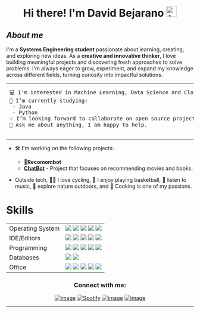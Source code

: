 <h1 align="center"> Hi there! I'm David Bejarano <img src="https://user-images.githubusercontent.com/1303154/88677602-1635ba80-d120-11ea-84d8-d263ba5fc3c0.gif" width="28px" alt="hi"></h1>

## ***About me***

I'm a **Systems Engineering student** passionate about learning, creating, and exploring new ideas. As a **creative and innovative thinker**, I love building meaningful projects and discovering fresh approaches to solve problems. I'm always eager to grow, experiment, and expand my knowledge across different fields, turning curiosity into impactful solutions. 

<hr>

<pre>
 💻 I'm interested in Machine Learning, Data Science and Cloud.
 🔭 I’m currently studying:
  - Java
  - Python
 💡 I’m looking forward to collaborate on open source projects.
 💬 Ask me about anything, I am happy to help.<br>
</pre>
<hr>

- 🛠️  I'm working on the following projects:
  - 🤖**Recomombot**
  -  [**ChatBot**](https://github.com/AndresMolin4/ChatBot) - Project that focuses on recommending movies and books.
  
- Outside tech, 🚴‍♂️ I love cycling, 🏀 I enjoy playing basketball, 🎵 listen to music, 🌴 explore nature outdoors, and 🍳 Cooking is one of my passions.

# Skills
<p align="center">
  <table align="center" style="margin: 0px auto;">
    <tr>
      <td>Operating System</td>
      <td>
        <img src="https://img.shields.io/badge/Windows-0078D6?style=for-the-badge&logo=windows&logoColor=white"> 
        <img src="https://img.shields.io/badge/-Zorin%20OS-%2310AAEB?style=for-the-badge&logo=zorin&logoColor=white">
        <img src="https://img.shields.io/badge/Fedora-294172?style=for-the-badge&logo=fedora&logoColor=white">
        <img src="https://img.shields.io/badge/Ubuntu-E95420?style=for-the-badge&logo=ubuntu&logoColor=white"> 
        <img src="https://img.shields.io/badge/Linux%20Mint-87CF3E?style=for-the-badge&logo=Linux%20Mint&logoColor=white">
      </td>
    </tr>
    <tr>
      <td>IDE/Editors</td>
      <td>
        <img src="https://img.shields.io/badge/Visual_Studio_Code-0078D4?style=for-the-badge&logo=visual%20studio%20code&logoColor=white"> 
        <img src="https://img.shields.io/badge/jupyter-%23FA0F00.svg?style=for-the-badge&logo=jupyter&logoColor=white">
        <img src="https://img.shields.io/badge/Eclipse-2C2255?style=for-the-badge&logo=eclipse&logoColor=white">
        <img src="https://img.shields.io/badge/apache%20netbeans-1B6AC6?style=for-the-badge&logo=apache%20netbeans%20IDE&logoColor=white">
        <img src="https://img.shields.io/badge/Colab-F9AB00?style=for-the-badge&logo=googlecolab&color=white">
      </td>
    </tr>
    <tr>
      <td>Programming</td>
      <td>
        <img src="https://img.shields.io/badge/Java-ED8B00?style=for-the-badge&logo=openjdk&logoColor=white"> 
        <img src="https://img.shields.io/badge/HTML-ED8B00?style=for-the-badge&logo=html5&logoColor=white">
        <img src="https://img.shields.io/badge/CSS-239120?&style=for-the-badge&logo=css3&logoColor=white">
        <img src="https://img.shields.io/badge/JavaScript-F7DF1E?style=for-the-badge&logo=javascript&logoColor=black">
        <img src="https://img.shields.io/badge/Markdown-000000?style=for-the-badge&logo=markdown&logoColor=white">
      </td>
    </tr>
    <tr>
      <td>Databases</td>
      <td>
        <img src="https://img.shields.io/badge/mysql-4479A1.svg?style=for-the-badge&logo=mysql&logoColor=white">
        <img src="https://img.shields.io/badge/postgres-%23316192.svg?style=for-the-badge&logo=postgresql&logoColor=white">
      </td>
    </tr>
    <tr>
      <td>Office</td>
      <td>
        <img src="https://img.shields.io/badge/LibreOffice-%2318A303?style=for-the-badge&logo=LibreOffice&logoColor=white">
        <img src="https://img.shields.io/badge/Microsoft-0078D4?style=for-the-badge&logo=microsoft&logoColor=white">
        <img src="https://img.shields.io/badge/Microsoft_Excel-217346?style=for-the-badge&logo=microsoft-excel&logoColor=white">
        <img src="https://img.shields.io/badge/Microsoft_PowerPoint-B7472A?style=for-the-badge&logo=microsoft-powerpoint&logoColor=white">
        <img src="https://img.shields.io/badge/Microsoft_Word-2B579A?style=for-the-badge&logo=microsoft-word&logoColor=white">
      </td>
    </tr>
  </table>
</p>
  
  
  <h3 align="center">Connect with me:</h3>
<div align="center">

[![image](https://img.shields.io/badge/X-%23000000.svg?style=for-the-badge&logo=X&logoColor=white)](https://open.spotify.com/user/31f6edqcwa4thlcazmjoydt22dje)
[![Spotify](https://img.shields.io/badge/Spotify-%231ED760.svg?style=for-the-badge&logo=Spotify&logoColor=white)](https://open.spotify.com/user/31f6edqcwa4thlcazmjoydt22dje)
[![image](https://img.shields.io/badge/Instagram-E4405F?style=for-the-badge&logo=instagram&logoColor=white)](https://www.instagram.com/juann6e/)
[![image](https://img.shields.io/badge/Gmail-D14836?style=for-the-badge&logo=gmail&logoColor=white)](mailto:juanbejaranodiaz03@gmail.com)
</div>

---
<!--
**david6e/david6e** is a ✨ _special_ ✨ repository because its `README.md` (this file) appears on your GitHub profile.

Here are some ideas to get you started:

- 🔭 I’m currently working on ...
- 🌱 I’m currently learning ...
- 👯 I’m looking to collaborate on ...
- 🤔 I’m looking for help with ...
- 💬 Ask me about ...
- 📫 How to reach me: ...
- 😄 Pronouns: ...
- ⚡ Fun fact: ...
-->
